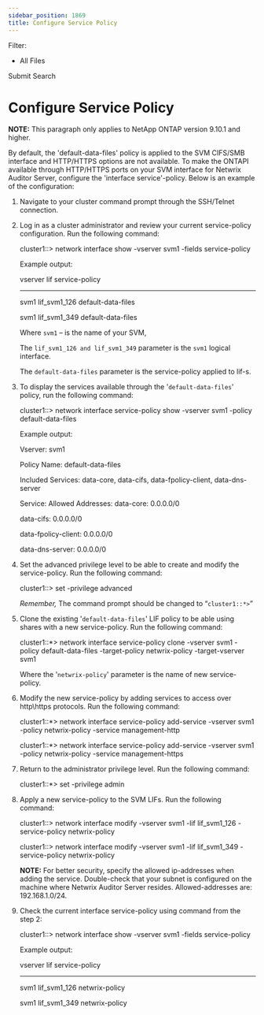 ```yaml
---
sidebar_position: 1869
title: Configure Service Policy
---
```


Filter: 

* All Files

Submit Search

# Configure Service Policy

**NOTE:** This paragraph only applies to NetApp ONTAP version 9.10.1 and higher.

By default, the 'default-data-files' policy is applied to the SVM CIFS/SMB interface and HTTP/HTTPS options are not available. To make the ONTAPI available through HTTP/HTTPS ports on your SVM interface for Netwrix Auditor Server, configure the 'interface service'-policy. Below is an example of the configuration:

1. Navigate to your cluster command prompt through the SSH/Telnet connection.
2. Log in as a cluster administrator and review your current service-policy configuration. Run the following command:

   cluster1::> network interface show -vserver svm1 -fields service-policy

   Example output:

   vserver lif service-policy

   ---------- ----------------- ------------------

   svm1 lif\_svm1\_126 default-data-files

   svm1 lif\_svm1\_349 default-data-files

   Where `svm1` – is the name of your SVM,

   The `lif_svm1_126 and lif_svm1_349` parameter is the `svm1` logical interface.

   The `default-data-files` parameter is the service-policy applied to lif-s.
3. To display the services available through the '`default-data-files`' policy, run the following command:

   cluster1::> network interface service-policy show -vserver svm1 -policy default-data-files

   Example output:

   Vserver: svm1

   Policy Name: default-data-files

   Included Services: data-core, data-cifs, data-fpolicy-client, data-dns-server

   Service: Allowed Addresses: data-core: 0.0.0.0/0

   data-cifs: 0.0.0.0/0

   data-fpolicy-client: 0.0.0.0/0

   data-dns-server: 0.0.0.0/0
4. Set the advanced privilege level to be able to create and modify the service-policy. Run the following command:

   cluster1::> set -privilege advanced

   *Remember,* The command prompt should be changed to “`cluster1::*>`”
5. Clone the existing '`default-data-files`' LIF policy to be able using shares with a new service-policy. Run the following command:

   cluster1::\*> network interface service-policy clone -vserver svm1 -policy default-data-files -target-policy netwrix-policy -target-vserver svm1

   Where the '`netwrix-policy`' parameter is the name of new service-policy.
6. Modify the new service-policy by adding services to access over http\https protocols. Run the following command:

   cluster1::\*> network interface service-policy add-service -vserver svm1 -policy netwrix-policy -service management-http

   cluster1::\*> network interface service-policy add-service -vserver svm1 -policy netwrix-policy -service management-https
7. Return to the administrator privilege level. Run the following command:

   cluster1::\*> set -privilege admin
8. Apply a new service-policy to the SVM LIFs. Run the following command:

   cluster1::> network interface modify -vserver svm1 -lif lif\_svm1\_126 -service-policy netwrix-policy

   cluster1::> network interface modify -vserver svm1 -lif lif\_svm1\_349 -service-policy netwrix-policy

   **NOTE:** For better security, specify the allowed ip-addresses when adding the service. Double-check that your subnet is configured on the machine where Netwrix Auditor Server resides. Allowed-addresses are: 192.168.1.0/24.
9. Check the current interface service-policy using command from the step 2:

   cluster1::> network interface show -vserver svm1 -fields service-policy

   Example output:

   vserver lif service-policy

   ---------- ----------------- --------------

   svm1 lif\_svm1\_126 netwrix-policy

   svm1 lif\_svm1\_349 netwrix-policy